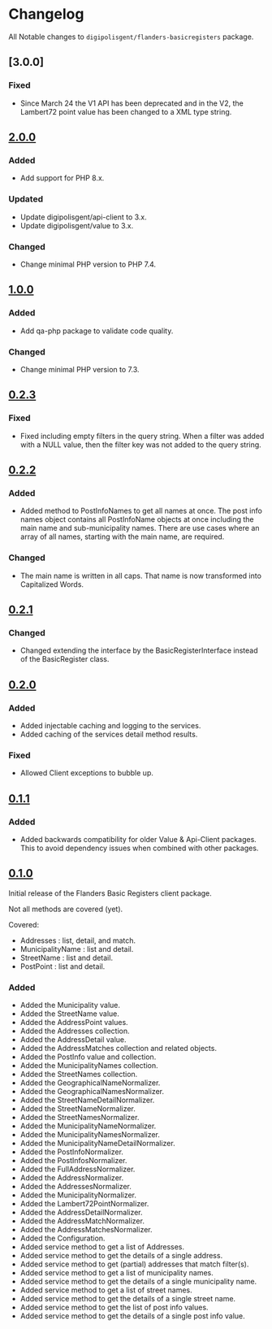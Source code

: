 # Changelog

All Notable changes to `digipolisgent/flanders-basicregisters` package.

## [3.0.0]

### Fixed
* Since March 24 the V1 API has been deprecated and in the V2,
  the Lambert72 point value has been changed to a XML type string.

## [2.0.0]

### Added

* Add support for PHP 8.x.

### Updated

* Update digipolisgent/api-client to 3.x.
* Update digipolisgent/value to 3.x.

### Changed

* Change minimal PHP version to PHP 7.4.

## [1.0.0]

### Added

* Add qa-php package to validate code quality.

### Changed

* Change minimal PHP version to 7.3.

## [0.2.3]

### Fixed

* Fixed including empty filters in the query string.
  When a filter was added with a NULL value, then the filter key was not added
  to the query string.

## [0.2.2]

### Added

* Added method to PostInfoNames to get all names at once.
  The post info names object contains all PostInfoName objects at once
  including the main name and sub-municipality names. There are use cases
  where an array of all names, starting with the main name, are required.

### Changed

* The main name is written in all caps. That name is now transformed into
  Capitalized Words.

## [0.2.1]

### Changed

* Changed extending the interface by the BasicRegisterInterface instead of the
  BasicRegister class.

## [0.2.0]

### Added

* Added injectable caching and logging to the services.
* Added caching of the services detail method results.

### Fixed

* Allowed Client exceptions to bubble up.

## [0.1.1]

### Added

* Added backwards compatibility for older Value & Api-Client packages.
  This to avoid dependency issues when combined with other packages.

## [0.1.0]

Initial release of the Flanders Basic Registers client package.

Not all methods are covered (yet).

Covered:

* Addresses : list, detail, and match.
* MunicipalityName : list and detail.
* StreetName : list and detail.
* PostPoint : list and detail.

### Added

* Added the Municipality value.
* Added the StreetName value.
* Added the AddressPoint values.
* Added the Addresses collection.
* Added the AddressDetail value.
* Added the AddressMatches collection and related objects.
* Added the PostInfo value and collection.
* Added the MunicipalityNames collection.
* Added the StreetNames collection.
* Added the GeographicalNameNormalizer.
* Added the GeographicalNamesNormalizer.
* Added the StreetNameDetailNormalizer.
* Added the StreetNameNormalizer.
* Added the StreetNamesNormalizer.
* Added the MunicipalityNameNormalizer.
* Added the MunicipalityNamesNormalizer.
* Added the MunicipalityNameDetailNormalizer.
* Added the PostInfoNormalizer.
* Added the PostInfosNormalizer.
* Added the FullAddressNormalizer.
* Added the AddressNormalizer.
* Added the AddressesNormalizer.
* Added the MunicipalityNormalizer.
* Added the Lambert72PointNormalizer.
* Added the AddressDetailNormalizer.
* Added the AddressMatchNormalizer.
* Added the AddressMatchesNormalizer.
* Added the Configuration.
* Added service method to get a list of Addresses.
* Added service method to get the details of a single address.
* Added service method to get (partial) addresses that match filter(s).
* Added service method to get a list of municipality names.
* Added service method to get the details of a single municipality name.
* Added service method to get a list of street names.
* Added service method to get the details of a single street name.
* Added service method to get the list of post info values.
* Added service method to get the details of a single post info value.

[2.0.0]: https://github.com/district09/php_package_dg-flanders-basicregisters/compare/1.0.0...2.0.0
[1.0.0]: https://github.com/district09/php_package_dg-flanders-basicregisters/compare/0.2.3...1.0.0
[0.2.3]: https://github.com/district09/php_package_dg-flanders-basicregisters/compare/0.2.2...0.2.3
[0.2.2]: https://github.com/district09/php_package_dg-flanders-basicregisters/compare/0.2.1...0.2.2
[0.2.1]: https://github.com/district09/php_package_dg-flanders-basicregisters/compare/0.2.0...0.2.1
[0.2.0]: https://github.com/district09/php_package_dg-flanders-basicregisters/compare/0.1.1...0.2.0
[0.1.1]: https://github.com/district09/php_package_dg-flanders-basicregisters/compare/0.1.0...0.1.1
[0.1.0]: https://github.com/district09/php_package_dg-flanders-basicregisters/releases/tag/0.1.0
[Unreleased]: https://github.com/district09/php_package_dg-flanders-basicregisters/compare/main...develop
